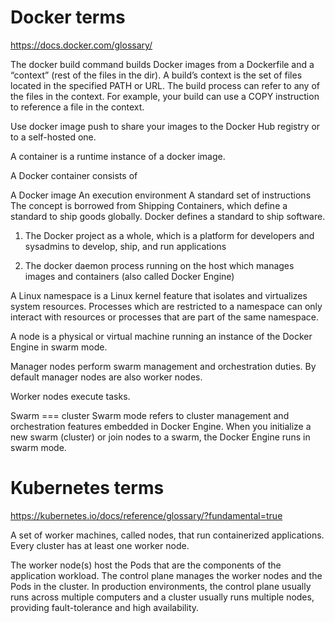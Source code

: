 # Docker terms

https://docs.docker.com/glossary/

<!-- command: docker build -t <tag> . -->

The docker build command builds Docker images from a Dockerfile and a “context” (rest of the files in the dir). A build’s context is the set of files located in the specified PATH or URL. The build process can refer to any of the files in the context. For example, your build can use a COPY instruction to reference a file in the context.

<!-- command: docker push <tag> -->

Use docker image push to share your images to the Docker Hub registry or to a self-hosted one.

<!-- term: container -->

A container is a runtime instance of a docker image.

A Docker container consists of

A Docker image
An execution environment
A standard set of instructions
The concept is borrowed from Shipping Containers, which define a standard to ship goods globally. Docker defines a standard to ship software.

<!-- term: Docker -->

1. The Docker project as a whole, which is a platform for developers and sysadmins to develop, ship, and run applications

2. The docker daemon process running on the host which manages images and containers (also called Docker Engine)

<!-- term: namespace / names pacing -->

A Linux namespace is a Linux kernel feature that isolates and virtualizes system resources. Processes which are restricted to a namespace can only interact with resources or processes that are part of the same namespace.

<!-- term: node -->

A node is a physical or virtual machine running an instance of the Docker Engine in swarm mode.

Manager nodes perform swarm management and orchestration duties. By default manager nodes are also worker nodes.

Worker nodes execute tasks.

<!-- term: Swarm mode -->

Swarm === cluster
Swarm mode refers to cluster management and orchestration features embedded in Docker Engine. When you initialize a new swarm (cluster) or join nodes to a swarm, the Docker Engine runs in swarm mode.

# Kubernetes terms

https://kubernetes.io/docs/reference/glossary/?fundamental=true

<!-- term: cluster -->

A set of worker machines, called nodes, that run containerized applications. Every cluster has at least one worker node.

The worker node(s) host the Pods that are the components of the application workload. The control plane manages the worker nodes and the Pods in the cluster. In production environments, the control plane usually runs across multiple computers and a cluster usually runs multiple nodes, providing fault-tolerance and high availability.
